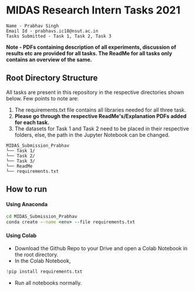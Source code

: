 ﻿

# **MIDAS Research Intern Tasks 2021**

```
Name - Prabhav Singh
Email Id - prabhavs.ic18@nsut.ac.in
Tasks Submitted - Task 1, Task 2, Task 3
```

**Note - PDFs containing description of all experiments, discussion of results etc are provided for all tasks. The ReadMe for all tasks only contains an overview of the same.**

## Root Directory Structure

All tasks are present in this repository in the respective directories shown below. Few points to note are:
1. The requirements.txt file contains all libraries needed for all three task.
2. **Please go through the respective ReadMe's/Explanation PDFs added for each task.**
3. The datasets for Task 1 and Task 2 need to be placed in their respective folders, else, the path in the Jupyter Notebook can be changed.

```
MIDAS_Submission_Prabhav
└── Task 1/
└── Task 2/
└── Task 3/
└── ReadMe
└── requirements.txt
```

## How to run

#### Using Anaconda
``` cmd
cd MIDAS_Submission_Prabhav
conda create --name <env> --file requirements.txt
```

#### Using Colab

 - Download the Github Repo to your Drive and open a Colab Notebook in the root directory.
 - In the Colab Notebook, 
 ``` python
 !pip install requirements.txt
```
- Run all notebooks normally.


